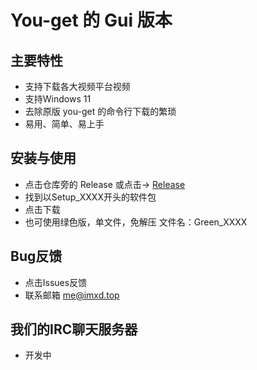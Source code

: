 # You-get 的 Gui 版本

## 主要特性
- 支持下载各大视频平台视频
- 支持Windows 11
- 去除原版 you-get 的命令行下载的繁琐
- 易用、简单、易上手

## 安装与使用
- 点击仓库旁的 Release 或点击→ [Release](https://github.com/mxd0123456/you-get-gui/releases "Release")
- 找到以Setup_XXXX开头的软件包
- 点击下载
- 也可使用绿色版，单文件，免解压 文件名：Green_XXXX

## Bug反馈
- 点击Issues反馈
- 联系邮箱 me@imxd.top

## 我们的IRC聊天服务器
- 开发中
